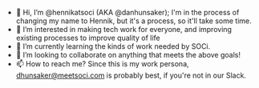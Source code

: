 - 👋 Hi, I’m @hennikatsoci (AKA @danhunsaker); I'm in the process of changing my name to Hennik, but it's a process, so it'll take some time.
- 👀 I’m interested in making tech work for everyone, and improving existing processes to improve quality of life
- 🌱 I’m currently learning the kinds of work needed by SOCi.
- 💞️ I’m looking to collaborate on anything that meets the above goals!
- 📫 How to reach me? Since this is my work persona, dhunsaker@meetsoci.com is probably best, if you're not in our Slack.

<!---
hennikatsoci/hennikatsoci is a ✨ special ✨ repository because its `README.md` (this file) appears on your GitHub profile.
You can click the Preview link to take a look at your changes.
--->
